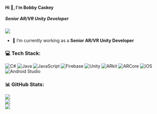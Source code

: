 #### Hi 👋, I'm Bobby Caskey
##### **Senior AR/VR Unity Developer**

[![](https://visitcount.itsvg.in/api?id=bobbycaskey83&icon=0&color=0)](https://visitcount.itsvg.in)
- 🔭 I’m currently working as a **Senior AR/VR Unity Developer**

### 💻 Tech Stack:
![C#](https://img.shields.io/badge/c%23-%23239120.svg?style=flat&logo=c-sharp&logoColor=white) ![Java](https://img.shields.io/badge/java-%23ED8B00.svg?style=flat&logo=java&logoColor=white) ![JavaScript](https://img.shields.io/badge/javascript-%23323330.svg?style=flat&logo=javascript&logoColor=%23F7DF1E) ![Firebase](https://img.shields.io/badge/firebase-%23039BE5.svg?style=flat&logo=firebase) ![Unity](https://img.shields.io/badge/unity-%23000000.svg?style=flat&logo=unity&logoColor=white) ![ARkit](https://img.shields.io/badge/ARkit-%23f1413d.svg?style=flat&logo=Arkit&logoColor=white) ![ARCore](https://img.shields.io/badge/ARCore-%2324C8DB.svg?style=flat&logo=ARCore&logoColor=%23FFFFFF) ![iOS](https://img.shields.io/badge/iOS-000000?style=flat&logo=ios&logoColor=white) ![Android Studio](https://img.shields.io/badge/Android%20Studio-3DDC84.svg?style=flat&logo=android-studio&logoColor=white)

### 📊 GitHub Stats:
![](https://github-readme-stats.vercel.app/api?username=bobbycaskey83&theme=radical&hide_border=false&include_all_commits=false&count_private=false)<br/>
![](https://github-readme-streak-stats.herokuapp.com/?user=bobbycaskey83&theme=radical&hide_border=false)<br/>
![](https://github-readme-stats.vercel.app/api/top-langs/?username=bobbycaskey83&theme=radical&hide_border=false&include_all_commits=false&count_private=false&layout=compact)

